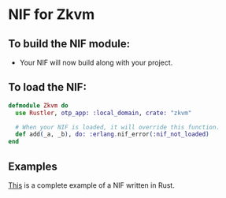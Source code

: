 # NIF for Zkvm

## To build the NIF module:

- Your NIF will now build along with your project.

## To load the NIF:

```elixir
defmodule Zkvm do
  use Rustler, otp_app: :local_domain, crate: "zkvm"

  # When your NIF is loaded, it will override this function.
  def add(_a, _b), do: :erlang.nif_error(:nif_not_loaded)
end
```

## Examples

[This](https://github.com/rusterlium/NifIo) is a complete example of a NIF written in Rust.
